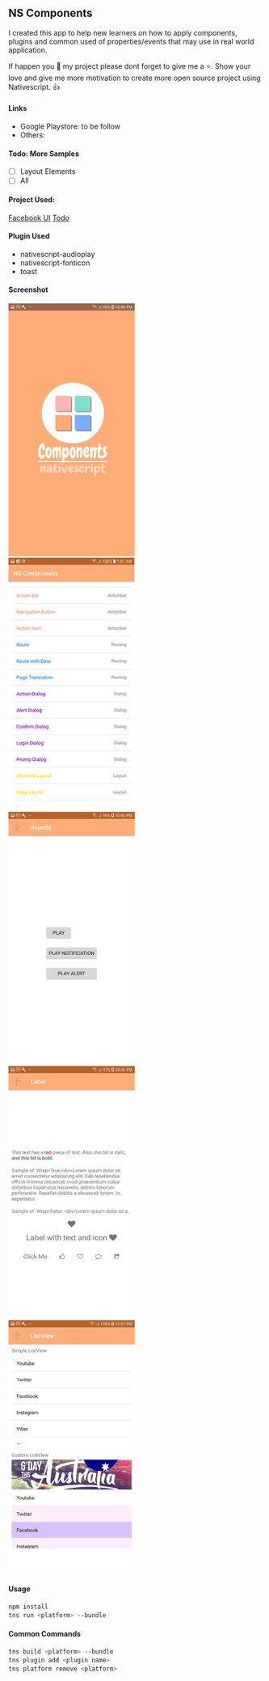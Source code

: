 <!--
 Copyright 2019 John Andrew Asaria (email: asaria_ja@yahoo.com). All rights reserved.
-->


## NS Components
I created this app to help new learners on how to apply components, plugins and common used of properties/events that may use in real world application.

If happen you 💖 my project please dont forget to give me a ⭐. Show your love and give me more motivation to create more open source project using Nativescript. 👍


#### Links
- Google Playstore: to be follow
- Others:


#### Todo: More Samples
- [ ] Layout Elements
- [ ] All

#### Project Used:
[Facebook UI](https://github.com/jaasaria/nsvue.FacebookUI)
[Todo](https://github.com/jaasaria/nsvue.Todo-Offline)


#### Plugin Used
- nativescript-audioplay
- nativescript-fonticon
- toast


#### Screenshot
<kbd><img src="https://github.com/jaasaria/ns.Components/blob/master/components%20screenshot/screenshot1.jpg?raw=true" width="250" height="500"> </kbd>
<kbd><img src="https://github.com/jaasaria/ns.Components/blob/master/components%20screenshot/screenshot2.jpg?raw=true" width="250" height="500"> </kbd>
<kbd><img src="https://github.com/jaasaria/ns.Components/blob/master/components%20screenshot/screenshot3.jpg?raw=true" width="250" height="500"> </kbd>
<kbd><img src="https://github.com/jaasaria/ns.Components/blob/master/components%20screenshot/screenshot4.jpg?raw=true" width="250" height="500"> </kbd>
<kbd><img src="https://github.com/jaasaria/ns.Components/blob/master/components%20screenshot/screenshot5.jpg?raw=true" width="250" height="500"> </kbd>





#### Usage
``` bash
npm install
tns run <platform> --bundle
```

#### Common Commands
``` bash
tns build <platform> --bundle
tns plugin add <plugin name>
tns platform remove <platform>
```
